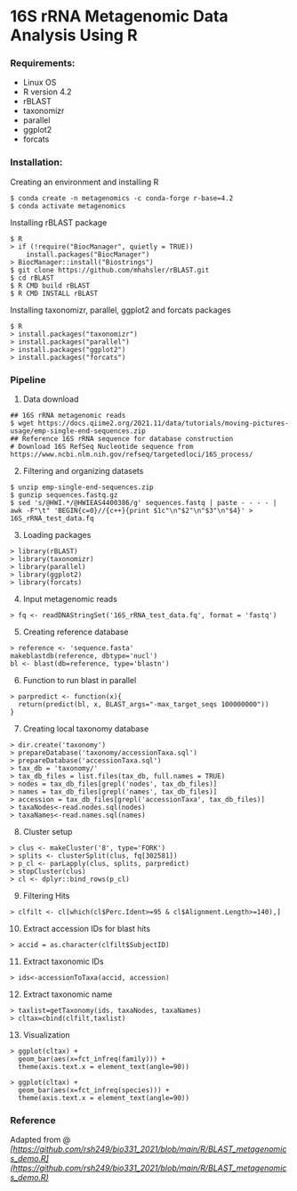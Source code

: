 # 16S rRNA Metagenomic Data Analysis Using R

### Requirements:
- Linux OS
- R version 4.2
- rBLAST
- taxonomizr
- parallel
- ggplot2
- forcats

### Installation:
Creating an environment and installing R
```
$ conda create -n metagenomics -c conda-forge r-base=4.2
$ conda activate metagenomics
```
Installing rBLAST package
```
$ R
> if (!require("BiocManager", quietly = TRUE))
    install.packages("BiocManager")
> BiocManager::install("Biostrings")
$ git clone https://github.com/mhahsler/rBLAST.git
$ cd rBLAST
$ R CMD build rBLAST
$ R CMD INSTALL rBLAST
```
Installing taxonomizr, parallel, ggplot2 and forcats packages
```
$ R
> install.packages("taxonomizr")
> install.packages("parallel")
> install.packages("ggplot2")
> install.packages("forcats")
```

### Pipeline

1. Data download
```
## 16S rRNA metagenomic reads
$ wget https://docs.qiime2.org/2021.11/data/tutorials/moving-pictures-usage/emp-single-end-sequences.zip
## Reference 16S rRNA sequence for database construction
# Download 16S RefSeq Nucleotide sequence from https://www.ncbi.nlm.nih.gov/refseq/targetedloci/16S_process/
```
2. Filtering and organizing datasets
```
$ unzip emp-single-end-sequences.zip
$ gunzip sequences.fastq.gz
$ sed 's/@HWI.*/@HWIEAS4400386/g' sequences.fastq | paste - - - - | awk -F"\t" 'BEGIN{c=0}//{c++}{print $1c"\n"$2"\n"$3"\n"$4}' > 16S_rRNA_test_data.fq
```
3. Loading packages
```
> library(rBLAST)
> library(taxonomizr)
> library(parallel)
> library(ggplot2)
> library(forcats)
```
4. Input metagenomic reads
```
> fq <- readDNAStringSet('16S_rRNA_test_data.fq', format = 'fastq')
```
5. Creating reference database
```
> reference <- 'sequence.fasta'
makeblastdb(reference, dbtype='nucl')
bl <- blast(db=reference, type='blastn')
```
6. Function to run blast in parallel
```
> parpredict <- function(x){
  return(predict(bl, x, BLAST_args="-max_target_seqs 100000000"))
}
```
7. Creating local taxonomy database
```
> dir.create('taxonomy')
> prepareDatabase('taxonomy/accessionTaxa.sql')
> prepareDatabase('accessionTaxa.sql')
> tax_db = 'taxonomy/'
> tax_db_files = list.files(tax_db, full.names = TRUE)
> nodes = tax_db_files[grepl('nodes', tax_db_files)]
> names = tax_db_files[grepl('names', tax_db_files)]
> accession = tax_db_files[grepl('accessionTaxa', tax_db_files)]
> taxaNodes<-read.nodes.sql(nodes)
> taxaNames<-read.names.sql(names)
```
8. Cluster setup
```
> clus <- makeCluster('8', type='FORK')
> splits <- clusterSplit(clus, fq[302581])
> p_cl <- parLapply(clus, splits, parpredict)
> stopCluster(clus)
> cl <- dplyr::bind_rows(p_cl)
```
9. Filtering Hits
```
> clfilt <- cl[which(cl$Perc.Ident>=95 & cl$Alignment.Length>=140),]
```
10. Extract accession IDs for blast hits
```
> accid = as.character(clfilt$SubjectID)
```
11. Extract taxonomic IDs
```
> ids<-accessionToTaxa(accid, accession)
```
12. Extract taxonomic name
```
> taxlist=getTaxonomy(ids, taxaNodes, taxaNames)
> cltax=cbind(clfilt,taxlist)
```
13. Visualization
```
> ggplot(cltax) +
  geom_bar(aes(x=fct_infreq(family))) +
  theme(axis.text.x = element_text(angle=90))

> ggplot(cltax) +
  geom_bar(aes(x=fct_infreq(species))) +
  theme(axis.text.x = element_text(angle=90))
```
### Reference
Adapted from @ *[https://github.com/rsh249/bio331_2021/blob/main/R/BLAST_metagenomics_demo.R](https://github.com/rsh249/bio331_2021/blob/main/R/BLAST_metagenomics_demo.R)*
